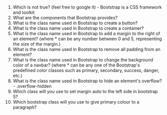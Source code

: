 1. Which is not true? (feel free to google it) - Bootstrap is a CSS framework and toolkit
2. What are the components that Bootstrap provides?
3. What is the class name used in Bootstrap to create a button?
4. What is the class name used in Bootstrap to create a container?
5. What is the class name used in Bootstrap to add a margin to the right of an element? (where * can be any number between 0 and 5, representing the size of the margin.)
6. What is the class name used in Bootstrap to remove all padding from an element?
7. What is the class name used in Bootstrap to change the background color of a navbar? (where * can be any one of the Bootstrap's predefined color classes such as primary, secondary, success, danger, etc.)
8. What is the class name used in Bootstrap to hide an element's overflow? - .overflow-hidden
9. Which class will you use to set margin auto to the left side in bootstrap 5?
10. Which bootstrap class will you use to give primary colour to a paragraph?


